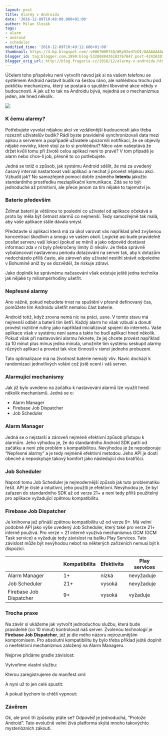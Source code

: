 ```yaml
---
layout: post
title: Alarmy v Androidu
date: '2016-12-09T10:48:00.000+01:00'
author: Milan Slezák
tags:
- alarm
- android
- scheduler
modified_time: '2016-12-09T10:49:12.606+01:00'
thumbnail: https://4.bp.blogspot.com/-vEW67W0Rf4Q/WEp92ed7nDI/AAAAAAAAArk/u2A0ZCXRMDUsHkkxmKkcQc0ai33JqlzRgCLcB/s72-c/numbers-time-watch-white.jpg
blogger_id: tag:blogger.com,1999:blog-5328688426183767847.post-4242630700744006367
blogger_orig_url: http://blog.fragaria.cz/2016/12/alarmy-v-androidu.html
---
```


Účelem toho příspěvku není vytvořit návod jak si na vašem telefonu se
systémem Android nastavit budík na šestou ráno, ale nahlédnou trochu pod
pokličku mechanizmu, který se postará o spuštění libovolné akce někdy v
budoucnosti. A jak už to tak na Androidu bývá, nejedná se o mechanizmus
jeden, ale hned
několik.  
  
<span id="more"></span>

[![](https://4.bp.blogspot.com/-vEW67W0Rf4Q/WEp92ed7nDI/AAAAAAAAArk/u2A0ZCXRMDUsHkkxmKkcQc0ai33JqlzRgCLcB/s320/numbers-time-watch-white.jpg)](https://4.bp.blogspot.com/-vEW67W0Rf4Q/WEp92ed7nDI/AAAAAAAAArk/u2A0ZCXRMDUsHkkxmKkcQc0ai33JqlzRgCLcB/s1600/numbers-time-watch-white.jpg)

  
  

### K čemu alarmy?

Potřebujete vyvolat nějakou akci ve vzdálenější budoucnosti jako třeba
rozeznít uživatelův budík? Rádi byste pravidelně synchronizovali data
mezi apkou a serverem a popřípadě uživatele upozornili notifikací, že se
objevily nějaké novinky, které stojí za to si prohlédnut? Něco vám
našeptává že držet kvůli tomu při životě celou aplikaci není to pravé?
V tom případě je alarm nebo chce-li job, přesně to co potřebujete.  
  
Jedná se totiž o způsob, jak systému Android sdělit, že má za uvedený
časový interval nastartovat vaší aplikaci a nechat ji provést nějakou
akci. Vzbudit jak? No samozřejmě pomocí dobře známého **Intentu**
jakožto standardního prostředku meziaplikační komunikace. Zdá se to být
jednoduché až primitivní, ale přece jenom za tím nějaké to tajemství
je.  
  

### Baterie především

Ždímat baterii je většinou to poslední co uživatel od aplikace očekává a
proto by měla být četnost alarmů co nejmenší. Tedy samozřejmě tak malá,
aby vaše aplikace stále dávala smysl.  
  
Představte si aplikaci která má za úkol varovat vás například před
zvýšenou koncentrací škodlivin a smogu ve vašem okolí. Logické asi
bude pravidelně posílat serveru vaší lokaci (pokud se mění) a jako
odpověd dostávat informaci zda v ní byly překročeny limity či nikoliv.
Je třeba správně vybalancovat nastavenou periodu dotazování na server
tak, aby k dotazům nedocházelo příliš často, ale zároveň aby uživatel
nestihl strávit odpoledne v Bohumíně aniž by se dozvěděl, že riskuje
zdraví.  
  
Jako doplněk ke správnému načasováni však existuje ještě jedna technika
jak nějaké ty miliampérhodiny ušetřit.

  
  

### Nepřesné alarmy

Ano vážně, pokud nebudete trvat na spuštění v přesně definovaný čas,
pomůžete tím Androidu ušetřit nemalou část baterie.  
  
Android totiž, když zrovna nemá nic na práci, usne. V tomto stavu má
nejmenší odběr a baterii tím šetří. Každý alarm ho však vzbudí a donutí
provést rozličné rutiny jako například inicializovat spojení do
internetu. Vaše aplikace však v systému není sama a takto ho budí
aplikací hned několik. Pokud však při nastavování alarmu řeknete, že jej
chcete provést například za 10 minut plus mínus jedna minuta, umožníte
tím systému seskupit alarmy různých aplikací a provést tak více
činností v rámci jednoho probuzení.  
  
Tato optimalizace má na životnost baterie nemalý vliv. Navíc dochází k
randomizaci jednotlivých volání což jistě ocení i váš server.

  
  

### Alarmující mechanismy

Jak již bylo uvedeno na začátku k nastavování alarmů lze využít hned
několik mechanismů. Jedná se o:  

  - Alarm Manager 
  - Firebase Job Dispatcher 
  - Job Scheduler 

  
  

### Alarm Manager

Jedná se o nejstarší a zároveň nejméně efektivní způsob přístupu k
alarmům. Jeho výhodou je, že do standardního Android SDK patří od
začátku a není zde problém s kompatibilitou. Nevýhodou je že
nepodporuje “Nepřesné alarmy” a je tedy nejméně efektivní metodou. Jeho
API je dosti obecné a neposkytuje takový komfort jako následující dva
bratříčci.

  
  

### Job Scheduler

Naproti tomu Job Scheduler je nejmodernější způsob jak tuto problematiku
řešit. API je čisté a intuitivní, jeho použití je efektivní. Nevýhodou
je, že byl zařazen do standardního SDK až od verze 21+ a není tedy
příliš použitelný pro aplikace vyžadující zpětnou kompatibilitu.

  

### Firebase Job Dispatcher

Je knihovna jež přináší zpětnou kompatibilitu už od verze 9+. Má velmi
podobné API jako výše uvedený Job Scheduler, který také pro verze 21+
interně používá. Pro verze \< 21 interně využívá mechanismus GCM (GCM
Task service) a vyžaduje tedy závislost na balíku Play Services. Tato
závislost může být nevýhodou neboť na některých zařízeních nemusí být k
dispozici.  

  
  

|                         | Kompatibilita | Efektivita | Play services |
| ----------------------- | ------------- | ---------- | ------------- |
| Alarm Manager           | 1+            | nízká      | nevyžaduje    |
| Job Scheduler           | 21+           | vysoká     | nevyžaduje    |
| Firebase Job Dispatcher | 9+            | vysoká     | vyžaduje      |

  
  

### Trocha praxe

Na závěr si ukážeme jak vytvořit jednoduchou službu, která bude
pravidelně (co 10 minut) kontrolovat náš server. Zvolenou technologií je
**Firebase Job Dispatcher**, jež je dle mého názoru nejrozumějším
kompromisem. Pro absolutní kompatibilitu by bylo třeba příklad ještě
doplnit o neefektivní mechanizmus založený na Alarm Manageru.

  

Nejprve přidáme gradle závislost:  
  

  

Vytvoříme vlastní službu:  
  

Kterou zaregistrujeme do manifest.xml:  
  

A nyní už to jen celé spustit:  
  

A pokud bychom to chtěli vypnout:  
  

  
  

### Závěrem

Ok, ale proč tři způsoby ptáte se? Odpověď je jednoduchá, “Protože
Android”. Tato evolučně velmi živá platforma skýtá mnoho takovýchto
mysteriózních zákoutí.
